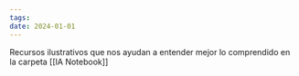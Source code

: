 ```yaml
---
tags: 
date: 2024-01-01
---
```

Recursos ilustrativos que nos ayudan a entender mejor lo comprendido en la carpeta [[IA Notebook]]